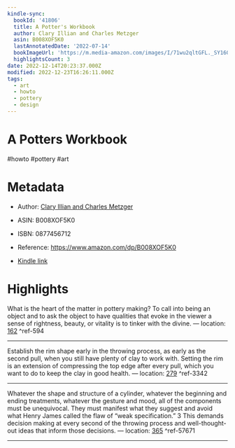 ```yaml
---
kindle-sync:
  bookId: '41806'
  title: A Potter's Workbook
  author: Clary Illian and Charles Metzger
  asin: B008XOF5K0
  lastAnnotatedDate: '2022-07-14'
  bookImageUrl: 'https://m.media-amazon.com/images/I/71wu2qltGFL._SY160.jpg'
  highlightsCount: 3
date: 2022-12-14T20:23:37.000Z
modified: 2022-12-23T16:26:11.000Z
tags:
  - art
  - howto
  - pottery
  - design
---
```

# A Potters Workbook

#howto #pottery #art 

# Metadata

* Author: [Clary Illian and Charles Metzger](https://www.amazon.com/Clary-Illian/e/B001KIXK94/ref=dp_byline_cont_ebooks_1)

* ASIN: B008XOF5K0

* ISBN: 0877456712

* Reference: <https://www.amazon.com/dp/B008XOF5K0>

* [Kindle link](kindle://book?action=open&asin=B008XOF5K0)

# Highlights

What is the heart of the matter in pottery making? To call into being an object and to ask the object to have qualities that evoke in the viewer a sense of rightness, beauty, or vitality is to tinker with the divine. — location: [162](kindle://book?action=open&asin=B008XOF5K0&location=162) ^ref-594

---

Establish the rim shape early in the throwing process, as early as the second pull, when you still have plenty of clay to work with. Setting the rim is an extension of compressing the top edge after every pull, which you want to do to keep the clay in good health. — location: [279](kindle://book?action=open&asin=B008XOF5K0&location=279) ^ref-3342

---

Whatever the shape and structure of a cylinder, whatever the beginning and ending treatments, whatever the gesture and mood, all of the components must be unequivocal. They must manifest what they suggest and avoid what Henry James called the flaw of “weak specification.” 3 This demands decision making at every second of the throwing process and well-thought-out ideas that inform those decisions. — location: [365](kindle://book?action=open&asin=B008XOF5K0&location=365) ^ref-57671

---
